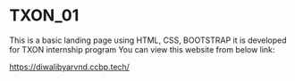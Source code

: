 # TXON_01
This is a basic landing page using HTML, CSS, BOOTSTRAP it is developed for TXON internship program
You can view this website from below link:


https://diwalibyarvnd.ccbp.tech/
